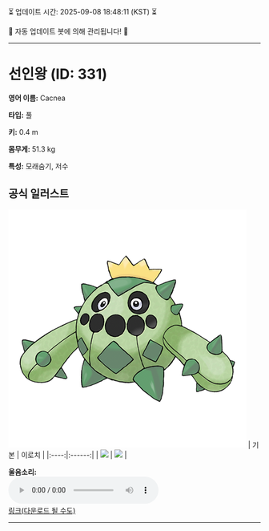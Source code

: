 
⏳ 업데이트 시간: 2025-09-08 18:48:11 (KST) ⏳

🤖 자동 업데이트 봇에 의해 관리됩니다! 🤖

---

# 선인왕 (ID: 331)
**영어 이름:** Cacnea

**타입:** 풀

**키:** 0.4 m

**몸무게:** 51.3 kg

**특성:** 모래숨기, 저수

## 공식 일러스트
![](https://raw.githubusercontent.com/PokeAPI/sprites/master/sprites/pokemon/other/official-artwork/331.png)
| 기본 | 이로치 |
|:----:|:------:|
| <img src="http://play.pokemonshowdown.com/sprites/ani/cacnea.gif" width="200"> | <img src="http://play.pokemonshowdown.com/sprites/ani-shiny/cacnea.gif" width="200"> |

**울음소리:**<br><audio controls src="https://raw.githubusercontent.com/PokeAPI/cries/main/cries/pokemon/latest/331.ogg"></audio><br> [링크(다운로드 될 수도)](https://raw.githubusercontent.com/PokeAPI/cries/main/cries/pokemon/latest/331.ogg)


---
